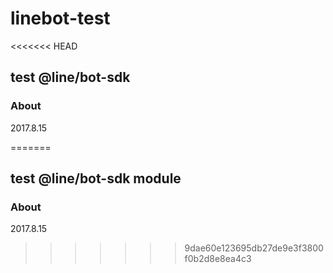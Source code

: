 # linebot-test
<<<<<<< HEAD
## test @line/bot-sdk 
### About
2017.8.15  

=======
## test @line/bot-sdk module
### About
2017.8.15  
>>>>>>> 9dae60e123695db27de9e3f3800f0b2d8e8ea4c3
